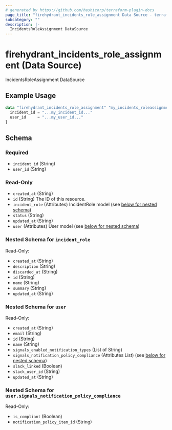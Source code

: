 ```yaml
---
# generated by https://github.com/hashicorp/terraform-plugin-docs
page_title: "firehydrant_incidents_role_assignment Data Source - terraform-provider-firehydrant"
subcategory: ""
description: |-
  IncidentsRoleAssignment DataSource
---
```


# firehydrant_incidents_role_assignment (Data Source)

IncidentsRoleAssignment DataSource

## Example Usage

```terraform
data "firehydrant_incidents_role_assignment" "my_incidents_roleassignment" {
  incident_id = "...my_incident_id..."
  user_id     = "...my_user_id..."
}
```

<!-- schema generated by tfplugindocs -->
## Schema

### Required

- `incident_id` (String)
- `user_id` (String)

### Read-Only

- `created_at` (String)
- `id` (String) The ID of this resource.
- `incident_role` (Attributes) IncidentRole model (see [below for nested schema](#nestedatt--incident_role))
- `status` (String)
- `updated_at` (String)
- `user` (Attributes) User model (see [below for nested schema](#nestedatt--user))

<a id="nestedatt--incident_role"></a>
### Nested Schema for `incident_role`

Read-Only:

- `created_at` (String)
- `description` (String)
- `discarded_at` (String)
- `id` (String)
- `name` (String)
- `summary` (String)
- `updated_at` (String)


<a id="nestedatt--user"></a>
### Nested Schema for `user`

Read-Only:

- `created_at` (String)
- `email` (String)
- `id` (String)
- `name` (String)
- `signals_enabled_notification_types` (List of String)
- `signals_notification_policy_compliance` (Attributes List) (see [below for nested schema](#nestedatt--user--signals_notification_policy_compliance))
- `slack_linked` (Boolean)
- `slack_user_id` (String)
- `updated_at` (String)

<a id="nestedatt--user--signals_notification_policy_compliance"></a>
### Nested Schema for `user.signals_notification_policy_compliance`

Read-Only:

- `is_compliant` (Boolean)
- `notification_policy_item_id` (String)

